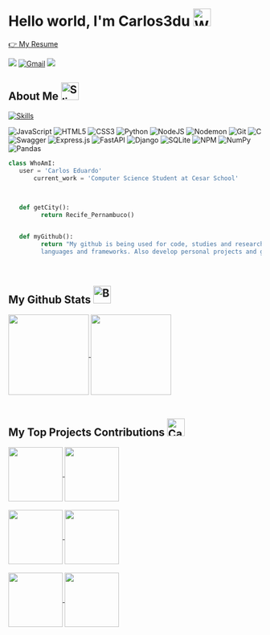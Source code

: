 # Hello world, I'm Carlos3du  <img src="https://raw.githubusercontent.com/Tarikul-Islam-Anik/Animated-Fluent-Emojis/master/Emojis/Hand%20gestures/Waving%20Hand.png" alt="Waving Hand" width="35" height="35" />
<a href="https://drive.google.com/file/d/13AF8TqKXaY56SxhKtuf--d4uSldR8NM4/view?usp=sharing">👉 My Resume</a>

 <a href="https://www.linkedin.com/in/carlos-cavalcanti-42b89524b/"><img src="https://img.shields.io/badge/linkedin-0077B5.svg?style=for-the-badge&logo=linkedin&logoColor=white"/></a>
[![Gmail](https://img.shields.io/badge/Gmail-333333?style=for-the-badge&logo=gmail&logoColor=red)](mailto:carlos.mec2005@gmail.com)
<a href="https://instagram.com/carlosedu500"><img src="https://img.shields.io/badge/instagram-E4405F.svg?style=for-the-badge&logo=instagram&logoColor=white"/></a>


## About Me  <img src="https://raw.githubusercontent.com/Tarikul-Islam-Anik/Animated-Fluent-Emojis/master/Emojis/Smilies/Slightly%20Smiling%20Face.png" alt="Slightly Smiling Face" width="35" height="35" />

	
[![Skills](https://skillicons.dev/icons?i=figma,docker,arduino,bootstrap,vscode,postgres,github,mysql,eclipse,pycharm,notion)](https://skillicons.dev)

<div align=left>
	
![JavaScript](https://img.shields.io/badge/javascript-%23323330.svg?style=for-the-badge&logo=javascript&logoColor=%23F7DF1E)
![HTML5](https://img.shields.io/badge/html5-%23E34F26.svg?style=for-the-badge&logo=html5&logoColor=white)
![CSS3](https://img.shields.io/badge/css3-%231572B6.svg?style=for-the-badge&logo=css3&logoColor=white)
![Python](https://img.shields.io/badge/python-3670A0?style=for-the-badge&logo=python&logoColor=ffdd54)
![NodeJS](https://img.shields.io/badge/node.js-6DA55F?style=for-the-badge&logo=node.js&logoColor=white)
![Nodemon](https://img.shields.io/badge/NODEMON-%23323330.svg?style=for-the-badge&logo=nodemon&logoColor=%BBDEAD)
![Git](https://img.shields.io/badge/git-%23F05033.svg?style=for-the-badge&logo=git&logoColor=white)
![C](https://img.shields.io/badge/c-%2300599C.svg?style=for-the-badge&logo=c&logoColor=white)
![Swagger](https://img.shields.io/badge/-Swagger-%23Clojure?style=for-the-badge&logo=swagger&logoColor=white)
![Express.js](https://img.shields.io/badge/express.js-%23404d59.svg?style=for-the-badge&logo=express&logoColor=%2361DAFB)
![FastAPI](https://img.shields.io/badge/FastAPI-005571?style=for-the-badge&logo=fastapi)
![Django](https://img.shields.io/badge/django-%23092E20.svg?style=for-the-badge&logo=django&logoColor=white)
![SQLite](https://img.shields.io/badge/sqlite-%2307405e.svg?style=for-the-badge&logo=sqlite&logoColor=white)
![NPM](https://img.shields.io/badge/NPM-%23CB3837.svg?style=for-the-badge&logo=npm&logoColor=white)
![NumPy](https://img.shields.io/badge/numpy-%23013243.svg?style=for-the-badge&logo=numpy&logoColor=white)
![Pandas](https://img.shields.io/badge/pandas-%23150458.svg?style=for-the-badge&logo=pandas&logoColor=white)


</div>

 ```python
 class WhoAmI:
 	user = 'Carlos Eduardo'
		current_work = 'Computer Science Student at Cesar School'
	
	

    def getCity():
          return Recife_Pernambuco()


	def myGithub():
          return "My github is being used for code, studies and researches of different computer\
          languages and frameworks. Also develop personal projects and go deeper with my knowledge in CS."

 ```
            
<br>

## My Github Stats  <img src="https://raw.githubusercontent.com/Tarikul-Islam-Anik/Animated-Fluent-Emojis/master/Emojis/Objects/Bar%20Chart.png" alt="Bar Chart" width="35" height="35" />

<a href="https://github.com/anuraghazra/github-readme-stats">
  <img height=160 align="center" src="https://github-readme-stats.vercel.app/api?username=Carlos3du&theme=github_dark&rank_icon=github&hide=stars" />
</a>
<a href="https://github.com/anuraghazra/convoychat">
  <img height=160 align="center" src="https://github-readme-stats.vercel.app/api/top-langs?username=Carlos3du&layout=compact&langs_count=8&theme=github_dark&hide_progress=true"/>
</a><br><br>




## My Top Projects Contributions  <img src="https://raw.githubusercontent.com/Tarikul-Islam-Anik/Animated-Fluent-Emojis/master/Emojis/Objects/Card%20File%20Box.png" alt="Card File Box" width="35" height="35" />

 
<a href="https://github.com/Evalu-at/evaluat-backend">
  <img height=108 align="center" src="https://github-readme-stats.vercel.app/api/pin/?username=Evalu-at&repo=evaluat-backend&description_lines_count=1&theme=github_dark"/>
</a>
<a href="https://github.com/LucasGdBS/PuppyCore">
  <img height=108 align="center" src="https://github-readme-stats.vercel.app/api/pin/?username=LucasGdBS&repo=PuppyCore&description_lines_count=1&theme=github_dark" />
</a><br><br>
<a href="https://github.com/BeHive-CESAR/frontAdmRentUp">
  <img height=108 align="center" src="https://github-readme-stats.vercel.app/api/pin/?username=BeHive-CESAR&repo=frontAdmRentUp&description_lines_count=1&theme=github_dark" />
</a>
<a href="https://github.com/LucasGdBS/POO-Project">
  <img height=108  align="center" src="https://github-readme-stats.vercel.app/api/pin/?username=LucasGdBS&repo=POO-Project&description_lines_count=1&theme=github_dark" />
</a><br><br>
<a href="https://github.com/BeHive-CESAR/RentUP">
  <img height=108 align="center" src="https://github-readme-stats.vercel.app/api/pin/?username=BeHive-CESAR&repo=RentUP&description_lines_count=1&theme=github_dark" />
</a>
<a href="https://github.com/LucasGdBS/Full_LCD_emulator">
  <img height=108 align="center" src="https://github-readme-stats.vercel.app/api/pin/?username=LucasGdBS&repo=Full_LCD_emulator&description_lines_count=1&theme=github_dark" />
</a>
